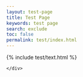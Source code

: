 ```yaml
---
layout: test-page
title: Test Page
keywords: test page
search: exclude
toc: false
permalink: test/index.html
---
```



<section class="fd-section">
<div class="fd-panel">
    <div class="fd-panel__body">


{% include test/text.html %}


    </div>
  </div>
</section>
